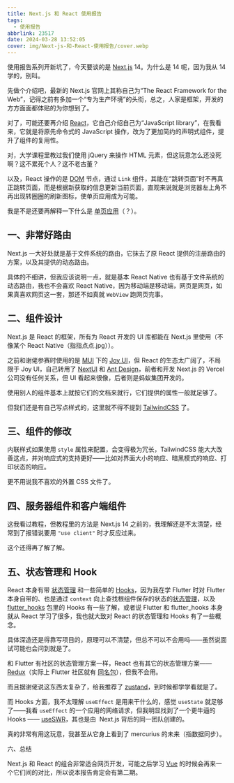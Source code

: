 ```yaml
---
title: Next.js 和 React 使用报告
tags:
  - 使用报告
abbrlink: 23517
date: 2024-03-28 13:52:05
cover: img/Next-js-和-React-使用报告/cover.webp
---
```


使用报告系列开新坑了，今天要谈的是 [Next.js](https://nextjs.org/docs) 14。为什么是 14 呢，因为我从 14 学的，别叫。

先做个介绍吧，最新的 Next.js 官网上其称自己为“The React Framework for the Web”，记得之前有多加一个“专为生产环境”的头衔，总之，人家是框架，开发的方方面面都体贴的为你想到了。

对了，可能还要再介绍 [React](https://react.dev/learn)，它自己介绍自己为“JavaScript library”，在我看来，它就是将原先命令式的 JavaScript 操作，改为了更加简约的声明式组件，提升了组件的复用性。

对，大学课程里教过我们使用 jQuery 来操作 HTML 元素，但这玩意怎么还没死啊？这不累死个人？这不老古董？

以及，React 操作的是 [DOM](https://developer.mozilla.org/zh-CN/docs/Web/API/Document_Object_Model/Introduction) 节点，通过 `Link` 组件，其能在“跳转页面”时不再真正跳转页面，而是根据新获取的信息更新当前页面，直观来说就是浏览器左上角不再出现转圈圈的刷新图标，使单页应用成为可能。

我是不是还要再解释一下什么是 [单页应用](https://developer.mozilla.org/zh-CN/docs/Glossary/SPA)（？）。

## 一、非常好路由

Next.js 一大好处就是基于文件系统的路由，它抹去了原 React 提供的注册路由的方案，以及其提供的动态路由。

具体的不细讲，但我应该说明一点，就是基本 React Native 也有基于文件系统的动态路由，我也不会喜欢 React Native，因为移动端是移动端，网页是网页，如果真喜欢网页这一套，那还不如真就 `WebView` 跑网页完事。

## 二、组件设计

Next.js 是 React 的框架，所有为 React 开发的 UI 库都能在 Next.js 里使用（不像某个 React Native（指指点点.jpg））。

之前和谢佬参赛时使用的是 [MUI](https://mui.com/) 下的 [Joy UI](https://mui.com/joy-ui/getting-started/)，但 React 的生态太广阔了，不局限于 Joy UI，自己转用了 [NextUI](https://nextui.org/docs/components/avatar) 和 [Ant Design](https://ant.design/components/overview-cn/)，前者和开发 Next.js 的 Vercel 公司没有任何关系，但 UI 看起来很像，后者则是蚂蚁集团开发的。

使用别人的组件基本上就按它们的文档来就行，它们提供的属性一般就足够了。

但我们还是有自己写点样式的，这里就不得不提到 [TailwindCSS](https://tailwindcss.com/docs/installation) 了。

## 三、组件的修改

内联样式如果使用 `style` 属性来配置，会变得极为冗长，TailwindCSS 能大大改善这点，并对响应式的支持更好——比如对界面大小的响应、暗黑模式的响应、打印状态的响应。

更不用说我不喜欢的外置 CSS 文件了。

## 四、服务器组件和客户端组件

这我看过教程，但教程里的方法是 Next.js 14 之前的，我理解还是不太清楚，经常到了报错说要用 `"use client"` 时才反应过来。

这个还得再了解了解。

## 五、状态管理和 Hook

React 本身有带 [状态管理](https://react.dev/learn/passing-data-deeply-with-context) 和一些简单的 [Hooks](https://react.dev/reference/react/hooks)，因为我在学 Flutter 时对 Flutter 本身自带的、也是通过 `context` 向上查找根组件保存的状态的[状态管理](https://api.flutter.dev/flutter/widgets/InheritedWidget-class.html)，以及 [flutter_hooks](https://pub.dev/packages/flutter_hooks) 包里的 Hooks 有一些了解，或者说 Flutter 和 flutter_hooks 本身就从 React 学习了很多，我也就大致对 React 的状态管理和 Hooks 有了一些概念。

具体深造还是得靠写项目的，原理可以不清楚，但总不可以不会用吗——虽然说面试可能也会问到就是了。

和 Flutter 有社区的状态管理方案一样，React 也有其它的状态管理方案——[Redux](https://redux.js.org/)（实际上 Flutter 社区就有 [同名包](https://docs.flutter.dev/data-and-backend/state-mgmt/options#redux)），但我不会用。

而且据谢佬说这东西太复杂了，给我推荐了 [zustand](https://github.com/pmndrs/zustand)，到时候都学学看就是了。

而 Hooks 方面，我不太理解 `useEffect` 是用来干什么的，感觉 `useState` 就足够了——我看 `useEffect` 的一个应用的网络请求，但我明显找到了一个更牛逼的 Hooks —— [useSWR](https://swr.vercel.app/zh-CN/docs/getting-started)，其也是由  Next.js 背后的同一团队创建的。

真的非常有用这玩意，我甚至从它身上看到了 mercurius 的未来（指数据同步）。

六、总结

Next.js 和 React 的组合非常适合网页开发，可能之后学习 [Vue](https://vuejs.org/) 的时候会再来一个它们间的对比，所以说本报告肯定会有第二期。
